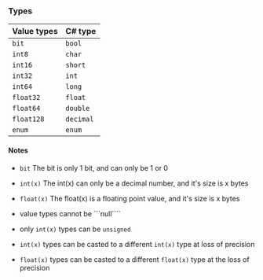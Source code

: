 ### Types
**Value types** | **C# type**
--------------- | ------------
```bit```		| ```bool```
```int8```		| ```char```
```int16```		| ```short```
```int32```		| ```int```
```int64```		| ```long```
```float32```	| ```float```
```float64```	| ```double```
```float128```	| ```decimal```
```enum```		| ```enum```

#### Notes
- ```bit```			The bit is only 1 bit, and can only be 1 or 0
- ```int(x)```		The int(x) can only be a decimal number, and it's size is x bytes
- ```float(x)```	The float(x) is a floating point value, and it's size is x bytes

- value types cannot be ```null````
- only ```int(x)``` types can be ```unsigned```
- ```int(x)``` types can be casted to a different ```int(x)``` type at loss of precision
- ```float(x)``` types can be casted to a different ```float(x)``` type at the loss of precision